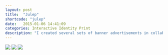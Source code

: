```yaml
---
layout: post
title:  "Julep"
shortcode: "julep"
date:   2015-01-06 14:41:09
categories: Interactive Identity Print
description: "I created several sets of banner advertisements in collaboration with the marketing department at Julep, a growing nail polish brand. Rather than using the normal images of hands and nails, photographs of different types of woman were used to target the demographics of specific sites, such as theknot.com, match.com, pandora.com and yogajournal.com."
---
```


<img data-sr src="{{ site.url }}/assets/images/projects/julep/1.jpg" />
<img data-sr src="{{ site.url }}/assets/images/projects/julep/2.jpg" />
<img data-sr src="{{ site.url }}/assets/images/projects/julep/3.jpg" />
